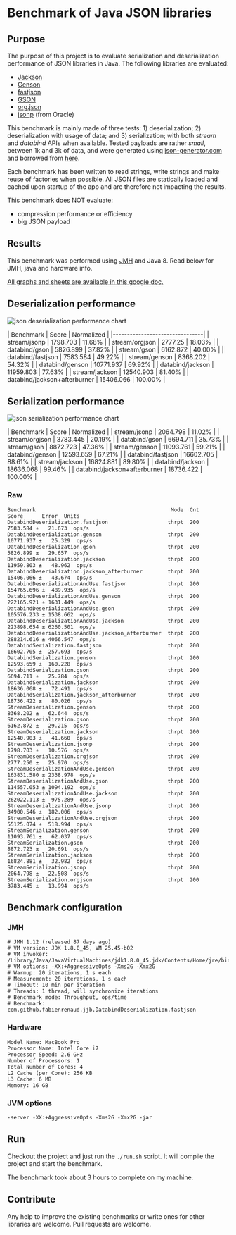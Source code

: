 # Benchmark of Java JSON libraries

## Purpose

The purpose of this project is to evaluate serialization and deserialization performance of JSON libraries in Java.
The following libraries are evaluated:

* [Jackson](https://github.com/FasterXML/jackson)
* [Genson](https://owlike.github.io/genson/)
* [fastjson](https://github.com/alibaba/fastjson)
* [GSON](https://github.com/google/gson)
* [org.json](https://github.com/stleary/JSON-java)
* [jsonp](https://jsonp.java.net/) (from Oracle)

This benchmark is mainly made of three tests: 1) deserialization; 2) deserialization with usage of data; and 3) serialization; with both _stream_ and _databind_ APIs when available.
Tested payloads are rather *small*, between 1k and 3k of data, and were generated using [json-generator.com](http://www.json-generator.com/) and borrowed from [here](https://github.com/terencetaih/aws-speed/tree/master/JsonProcess).

Each benchmark has been written to read strings, write strings and make reuse of factories when possible. All JSON files are statically loaded and cached upon startup of the app and are therefore not impacting the results.

This benchmark does NOT evaluate:

* compression performance or efficiency
* big JSON payload

## Results

This benchmark was performed using [JMH](http://openjdk.java.net/projects/code-tools/jmh/) and Java 8.
Read below for JMH, java and hardware info.

[All graphs and sheets are available in this google doc.](https://docs.google.com/spreadsheets/d/1QJ8vwMXTHidMX4jo6aldGRt7d7DzPqvQJ4ETaevKT-c/edit?usp=sharing)

## Deserialization performance

[comment]: # "From tsv to md:"
[comment]: # "Search:  ([\w/]+)\t([\w\d\.]+)\t([\w\d\.%]+)"
[comment]: # "Replace: | $1 | $2 | $3 |"

![json deserialization performance chart](https://docs.google.com/spreadsheets/d/1QJ8vwMXTHidMX4jo6aldGRt7d7DzPqvQJ4ETaevKT-c/pubchart?oid=1355965597&format=image)

| Benchmark | Score | Normalized |
|--------------------------------|
| stream/jsonp | 1798.703 | 11.68% |
| stream/orgjson | 2777.25 | 18.03% |
| databind/gson | 5826.899 | 37.82% |
| stream/gson | 6162.872 | 40.00% |
| databind/fastjson | 7583.584 | 49.22% |
| stream/genson | 8368.202 | 54.32% |
| databind/genson | 10771.937 | 69.92% |
| databind/jackson | 11959.803 | 77.63% |
| stream/jackson | 12540.903 | 81.40% |
| databind/jackson+afterburner | 15406.066 | 100.00% |


## Serialization performance

![json serialization performance chart](https://docs.google.com/spreadsheets/d/1QJ8vwMXTHidMX4jo6aldGRt7d7DzPqvQJ4ETaevKT-c/pubchart?oid=363435330&format=image)

| Benchmark | Score | Normalized |
| stream/jsonp | 2064.798 | 11.02% |
| stream/orgjson | 3783.445 | 20.19% |
| databind/gson | 6694.711 | 35.73% |
| stream/gson | 8872.723 | 47.36% |
| stream/genson | 11093.761 | 59.21% |
| databind/genson | 12593.659 | 67.21% |
| databind/fastjson | 16602.705 | 88.61% |
| stream/jackson | 16824.881 | 89.80% |
| databind/jackson | 18636.068 | 99.46% |
| databind/jackson+afterburner | 18736.422 | 100.00% |

### Raw

    Benchmark                                           Mode  Cnt       Score      Error  Units
    DatabindDeserialization.fastjson                   thrpt  200    7583.584 ±   21.673  ops/s
    DatabindDeserialization.genson                     thrpt  200   10771.937 ±   25.329  ops/s
    DatabindDeserialization.gson                       thrpt  200    5826.899 ±   29.657  ops/s
    DatabindDeserialization.jackson                    thrpt  200   11959.803 ±   48.962  ops/s
    DatabindDeserialization.jackson_afterburner        thrpt  200   15406.066 ±   43.674  ops/s
    DatabindDeserializationAndUse.fastjson             thrpt  200  154765.696 ±  489.935  ops/s
    DatabindDeserializationAndUse.genson               thrpt  200  222165.921 ± 1631.449  ops/s
    DatabindDeserializationAndUse.gson                 thrpt  200  105576.233 ± 1538.662  ops/s
    DatabindDeserializationAndUse.jackson              thrpt  200  223898.654 ± 6260.501  ops/s
    DatabindDeserializationAndUse.jackson_afterburner  thrpt  200  288214.616 ± 4066.547  ops/s
    DatabindSerialization.fastjson                     thrpt  200   16602.705 ±  257.693  ops/s
    DatabindSerialization.genson                       thrpt  200   12593.659 ±  160.228  ops/s
    DatabindSerialization.gson                         thrpt  200    6694.711 ±   25.784  ops/s
    DatabindSerialization.jackson                      thrpt  200   18636.068 ±   72.491  ops/s
    DatabindSerialization.jackson_afterburner          thrpt  200   18736.422 ±   80.026  ops/s
    StreamDeserialization.genson                       thrpt  200    8368.202 ±   62.644  ops/s
    StreamDeserialization.gson                         thrpt  200    6162.872 ±   29.215  ops/s
    StreamDeserialization.jackson                      thrpt  200   12540.903 ±   41.660  ops/s
    StreamDeserialization.jsonp                        thrpt  200    1798.703 ±   10.576  ops/s
    StreamDeserialization.orgjson                      thrpt  200    2777.250 ±   25.970  ops/s
    StreamDeserializationAndUse.genson                 thrpt  200  163831.580 ± 2338.978  ops/s
    StreamDeserializationAndUse.gson                   thrpt  200  114557.053 ± 1094.192  ops/s
    StreamDeserializationAndUse.jackson                thrpt  200  262022.113 ±  975.289  ops/s
    StreamDeserializationAndUse.jsonp                  thrpt  200   34900.546 ±  182.006  ops/s
    StreamDeserializationAndUse.orgjson                thrpt  200   55125.074 ±  518.994  ops/s
    StreamSerialization.genson                         thrpt  200   11093.761 ±   62.037  ops/s
    StreamSerialization.gson                           thrpt  200    8872.723 ±   20.691  ops/s
    StreamSerialization.jackson                        thrpt  200   16824.881 ±   32.982  ops/s
    StreamSerialization.jsonp                          thrpt  200    2064.798 ±   22.508  ops/s
    StreamSerialization.orgjson                        thrpt  200    3783.445 ±   13.994  ops/s

## Benchmark configuration

### JMH

    # JMH 1.12 (released 87 days ago)
    # VM version: JDK 1.8.0_45, VM 25.45-b02
    # VM invoker: /Library/Java/JavaVirtualMachines/jdk1.8.0_45.jdk/Contents/Home/jre/bin/java
    # VM options: -XX:+AggressiveOpts -Xms2G -Xmx2G
    # Warmup: 20 iterations, 1 s each
    # Measurement: 20 iterations, 1 s each
    # Timeout: 10 min per iteration
    # Threads: 1 thread, will synchronize iterations
    # Benchmark mode: Throughput, ops/time
    # Benchmark: com.github.fabienrenaud.jjb.DatabindDeserialization.fastjson

### Hardware

    Model Name: MacBook Pro
    Processor Name: Intel Core i7
    Processor Speed: 2.6 GHz
    Number of Processors: 1
    Total Number of Cores: 4
    L2 Cache (per Core): 256 KB
    L3 Cache: 6 MB
    Memory: 16 GB

### JVM options

    -server -XX:+AggressiveOpts -Xms2G -Xmx2G -jar

## Run

Checkout the project and just run the `./run.sh` script.
It will compile the project and start the benchmark.

The benchmark took about 3 hours to complete on my machine.

## Contribute

Any help to improve the existing benchmarks or write ones for other libraries are welcome.
Pull requests are welcome.